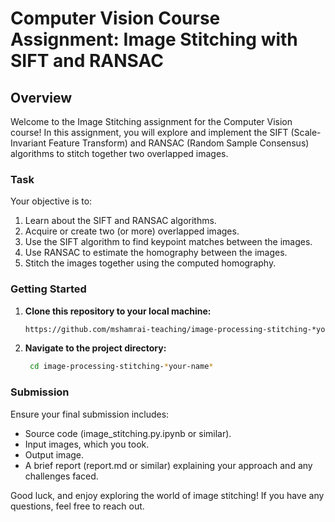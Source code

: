 # Computer Vision Course Assignment: Image Stitching with SIFT and RANSAC

## Overview

Welcome to the Image Stitching assignment for the Computer Vision course! In this assignment, you will explore and implement the SIFT (Scale-Invariant Feature Transform) and RANSAC (Random Sample Consensus) algorithms to stitch together two overlapped images.

### Task

Your objective is to:

1. Learn about the SIFT and RANSAC algorithms.
2. Acquire or create two (or more) overlapped images.
3. Use the SIFT algorithm to find keypoint matches between the images.
4. Use RANSAC to estimate the homography between the images.
5. Stitch the images together using the computed homography.

### Getting Started

1. **Clone this repository to your local machine:**

   ```bash
   https://github.com/mshamrai-teaching/image-processing-stitching-*your-name*
   ```
2. **Navigate to the project directory:**
    ```bash
     cd image-processing-stitching-*your-name*
    ```

### Submission
Ensure your final submission includes:
* Source code (image_stitching.py\.ipynb or similar).
* Input images, which you took.
* Output image.
* A brief report (report.md or similar) explaining your approach and any challenges faced.


Good luck, and enjoy exploring the world of image stitching! If you have any questions, feel free to reach out.

